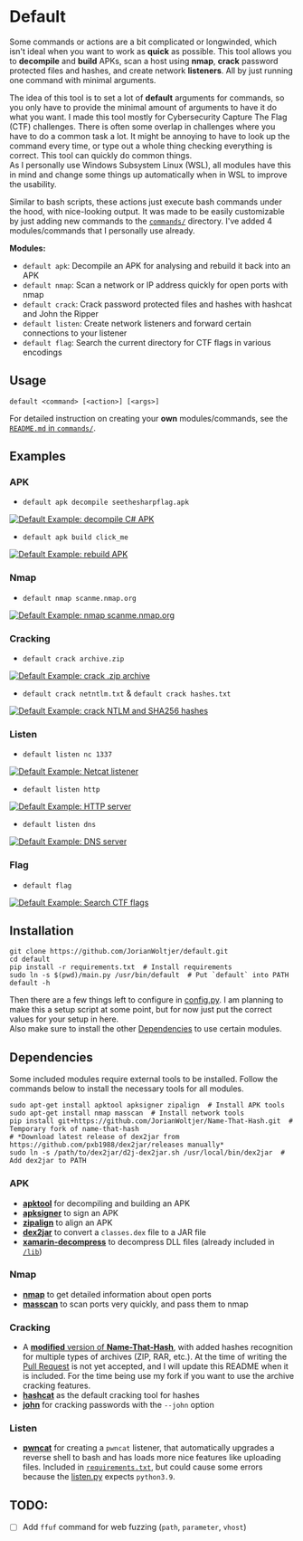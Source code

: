 # Default

Some commands or actions are a bit complicated or longwinded, which isn't ideal when you want to work as **quick** as possible. This tool allows you to **decompile** and **build** APKs, scan a host using **nmap**, **crack** password protected files and hashes, and create network **listeners**. All by just running one command with minimal arguments. 

The idea of this tool is to set a lot of **default** arguments for commands, so you only have to provide the minimal amount of arguments to have it do what you want. I made this tool mostly for Cybersecurity Capture The Flag (CTF) challenges. There is often some overlap in challenges where you have to do a common task a lot. It might be annoying to have to look up the command every time, or type out a whole thing checking everything is correct. This tool can quickly do common things.  
As I personally use Windows Subsystem Linux (WSL), all modules have this in mind and change some things up automatically when in WSL to improve the usability. 

Similar to bash scripts, these actions just execute bash commands under the hood, with nice-looking output. It was made to be easily customizable by just adding new commands to the [`commands/`](commands/) directory. I've added 4 modules/commands that I personally use already. 

**Modules:**

* `default apk`: Decompile an APK for analysing and rebuild it back into an APK
* `default nmap`: Scan a network or IP address quickly for open ports with nmap
* `default crack`: Crack password protected files and hashes with hashcat and John the Ripper
* `default listen`: Create network listeners and forward certain connections to your listener
* `default flag`: Search the current directory for CTF flags in various encodings

## Usage

```Shell
default <command> [<action>] [<args>]
```

For detailed instruction on creating your **own** modules/commands, see the [`README.md` in `commands/`](commands/README.md). 

## Examples

### APK

* `default apk decompile seethesharpflag.apk`

[![Default Example: decompile C# APK](https://asciinema.org/a/hEDUJNUkZideirH6Z2VcE3WKF.svg)](https://asciinema.org/a/hEDUJNUkZideirH6Z2VcE3WKF?autoplay=1)

* `default apk build click_me`

[![Default Example: rebuild APK](https://asciinema.org/a/lMlBrtsY2BRAiKC3GmSJswYMN.svg)](https://asciinema.org/a/lMlBrtsY2BRAiKC3GmSJswYMN?autoplay=1)

### Nmap

* `default nmap scanme.nmap.org`

[![Default Example: nmap scanme.nmap.org](https://asciinema.org/a/zDJRJWEOwQ3S5cY4Cb8zPTUdv.svg)](https://asciinema.org/a/zDJRJWEOwQ3S5cY4Cb8zPTUdv?autoplay=1)

### Cracking

* `default crack archive.zip`

[![Default Example: crack .zip archive](https://asciinema.org/a/uyARfOc0CWz0yCmLoZDbxjjKK.svg)](https://asciinema.org/a/uyARfOc0CWz0yCmLoZDbxjjKK?autoplay=1)

* `default crack netntlm.txt` & `default crack hashes.txt`

[![Default Example: crack NTLM and SHA256 hashes](https://asciinema.org/a/pgEoqrqYP4Bqj4AV8ao8BSy2H.svg)](https://asciinema.org/a/pgEoqrqYP4Bqj4AV8ao8BSy2H?autoplay=1)

### Listen

* `default listen nc 1337`

[![Default Example: Netcat listener](https://asciinema.org/a/tIsAawiGLwtFTrKe3hC1wL4zE.svg)](https://asciinema.org/a/tIsAawiGLwtFTrKe3hC1wL4zE?autoplay=1)

* `default listen http`

[![Default Example: HTTP server](https://asciinema.org/a/XbDgCx6Z7JjOY5Sct6WWyr4HF.svg)](https://asciinema.org/a/XbDgCx6Z7JjOY5Sct6WWyr4HF?autoplay=1)

* `default listen dns`

[![Default Example: DNS server](https://asciinema.org/a/Ge4Wd96aboFsZaEXvDeJ7WZ1l.svg)](https://asciinema.org/a/Ge4Wd96aboFsZaEXvDeJ7WZ1l?autoplay=1)

### Flag

* `default flag`

[![Default Example: Search CTF flags](https://asciinema.org/a/Z6cUIICIShWVElHErz579MU7B.svg)](https://asciinema.org/a/Z6cUIICIShWVElHErz579MU7B?autoplay=1)

## Installation

```Shell
git clone https://github.com/JorianWoltjer/default.git
cd default
pip install -r requirements.txt  # Install requirements
sudo ln -s $(pwd)/main.py /usr/bin/default  # Put `default` into PATH
default -h
```

Then there are a few things left to configure in [config.py](config.py). I am planning to make this a setup script at some point, but for now just put the correct values for your setup in here.  
Also make sure to install the other [Dependencies](#dependencies) to use certain modules.

## Dependencies

Some included modules require external tools to be installed. Follow the commands below to install the necessary tools for all modules. 

```Shell
sudo apt-get install apktool apksigner zipalign  # Install APK tools
sudo apt-get install nmap masscan  # Install network tools
pip install git+https://github.com/JorianWoltjer/Name-That-Hash.git  # Temporary fork of name-that-hash
# *Download latest release of dex2jar from https://github.com/pxb1988/dex2jar/releases manually*
sudo ln -s /path/to/dex2jar/d2j-dex2jar.sh /usr/local/bin/dex2jar  # Add dex2jar to PATH
```

### APK

* [**apktool**](https://ibotpeaches.github.io/Apktool/) for decompiling and building an APK
* [**apksigner**](https://developer.android.com/studio/command-line/apksigner) to sign an APK
* [**zipalign**](https://developer.android.com/studio/command-line/zipalign) to align an APK
* [**dex2jar**](https://github.com/pxb1988/dex2jar) to convert a `classes.dex` file to a JAR file
* [**xamarin-decompress**](https://github.com/NickstaDB/xamarin-decompress) to decompress DLL files (already included in [`/lib`](/lib))

### Nmap

* [**nmap**](https://nmap.org/) to get detailed information about open ports
* [**masscan**](https://github.com/robertdavidgraham/masscan) to scan ports very quickly, and pass them to nmap

### Cracking

* A [**modified** version of **Name-That-Hash**](https://github.com/JorianWoltjer/Name-That-Hash), with added hashes recognition for multiple types of archives (ZIP, RAR, etc.). At the time of writing the [Pull Request](https://github.com/HashPals/Name-That-Hash/pull/138) is not yet accepted, and I will update this README when it is included. For the time being use my fork if you want to use the archive cracking features. 
* [**hashcat**](https://hashcat.net/hashcat/) as the default cracking tool for hashes
* [**john**](https://github.com/openwall/john) for cracking passwords with the `--john` option

### Listen

* [**pwncat**](https://github.com/calebstewart/pwncat) for creating a `pwncat` listener, that automatically upgrades a reverse shell to bash and has loads more nice features like uploading files. Included in [`requirements.txt`](requirements.txt), but could cause some errors because the [listen.py](commands/listen.py) expects `python3.9`.

## TODO:

- [ ] Add `ffuf` command for web fuzzing (`path`, `parameter`, `vhost`)
